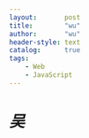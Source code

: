 ```yaml
---
layout:       post
title:        "wu"
author:       "wu"
header-style: text
catalog:      true
tags:
    - Web
    - JavaScript
---
```


# ***吴***
